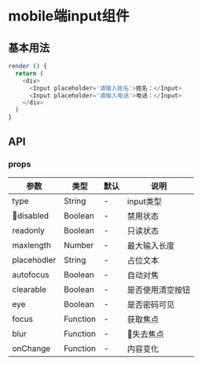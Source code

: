 # mobile端input组件

## 基本用法
```js
render () {
  return (
    <div>
      <Input placeholder='请输入姓名'>姓名：</Input>
      <Input placeholder='请输入电话'>电话：</Input>
    </div>
  )
}
```

## API

### props

|   参数    |   类型   |   默认  |   说明     |
|-----------|----------|------------|-------------------|
| type  |  String  |  -      | input类型 |
| disabled  |  Boolean  |  -      | 禁用状态 |
| readonly  |  Boolean  |  -      | 只读状态 |
| maxlength  |  Number  |  -      | 最大输入长度 |
| placehodler  |  String  |  -      | 占位文本 |
| autofocus  |  Boolean  |  -      | 自动对焦 |
| clearable  |  Boolean  |  -      | 是否使用清空按钮 |
| eye  |  Boolean  |  -      | 是否密码可见|
| focus  |  Function  |  -      | 获取焦点|
| blur  |  Function  |  -      | 失去焦点|
| onChange  |  Function  |  -      | 内容变化|








